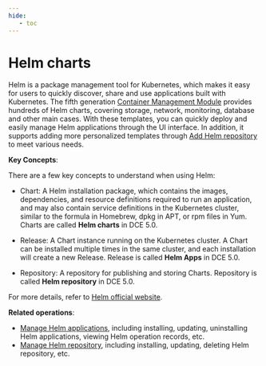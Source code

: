 ```yaml
---
hide:
   - toc
---
```


# Helm charts

Helm is a package management tool for Kubernetes, which makes it easy for users to quickly discover, share and use applications built with Kubernetes. The fifth generation [Container Management Module](../../intro/index.md) provides hundreds of Helm charts, covering storage, network, monitoring, database and other main cases. With these templates, you can quickly deploy and easily manage Helm applications through the UI interface. In addition, it supports adding more personalized templates through [Add Helm repository](helm-repo.md) to meet various needs.



**Key Concepts**:

There are a few key concepts to understand when using Helm:

- Chart: A Helm installation package, which contains the images, dependencies, and resource definitions required to run an application, and may also contain service definitions in the Kubernetes cluster, similar to the formula in Homebrew, dpkg in APT, or rpm files in Yum. Charts are called __Helm charts__ in DCE 5.0.

- Release: A Chart instance running on the Kubernetes cluster. A Chart can be installed multiple times in the same cluster, and each installation will create a new Release. Release is called __Helm Apps__ in DCE 5.0.

- Repository: A repository for publishing and storing Charts. Repository is called __Helm repository__ in DCE 5.0.

For more details, refer to [Helm official website](https://helm.sh/).

**Related operations**:

- [Manage Helm applications](helm-app.md), including installing, updating, uninstalling Helm applications, viewing Helm operation records, etc.
- [Manage Helm repository](helm-repo.md), including installing, updating, deleting Helm repository, etc.